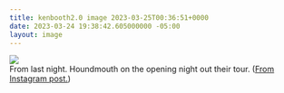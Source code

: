 ```yaml
---
title: kenbooth2.0 image 2023-03-25T00:36:51+0000
date: 2023-03-24 19:38:42.605000000 -05:00
layout: image
---
```


<img src="https://dl.dropboxusercontent.com/s/taysvho7laqb7m3/337892806_155145227140870_3506050406769538287_n?dl=0"><br>
From last night. Houndmouth on the opening night out their tour. (<a href="https://www.instagram.com/p/CqMSiHfr29q/">From Instagram post.</a>)